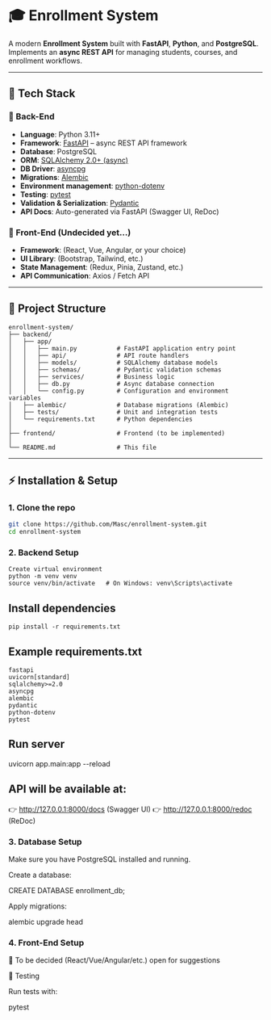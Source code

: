 # 🎓 Enrollment System

A modern **Enrollment System** built with **FastAPI**, **Python**, and **PostgreSQL**.  
Implements an **async REST API** for managing students, courses, and enrollment workflows.  

---

## 📌 Tech Stack

### 🔹 Back-End
- **Language**: Python 3.11+  
- **Framework**: [FastAPI](https://fastapi.tiangolo.com/) – async REST API framework  
- **Database**: PostgreSQL  
- **ORM**: [SQLAlchemy 2.0+ (async)](https://docs.sqlalchemy.org/en/20/orm/extensions/asyncio.html)  
- **DB Driver**: [asyncpg](https://github.com/MagicStack/asyncpg)  
- **Migrations**: [Alembic](https://alembic.sqlalchemy.org/)  
- **Environment management**: [python-dotenv](https://pypi.org/project/python-dotenv/)  
- **Testing**: [pytest](https://docs.pytest.org/en/stable/)  
- **Validation & Serialization**: [Pydantic](https://docs.pydantic.dev/)  
- **API Docs**: Auto-generated via FastAPI (Swagger UI, ReDoc)  

### 🔹 Front-End (Undecided yet...)
- **Framework**: (React, Vue, Angular, or your choice)  
- **UI Library**: (Bootstrap, Tailwind, etc.)  
- **State Management**: (Redux, Pinia, Zustand, etc.)  
- **API Communication**: Axios / Fetch API  

---
## 📂 Project Structure

```
enrollment-system/
├── backend/
│   ├── app/
│   │   ├── main.py           # FastAPI application entry point
│   │   ├── api/              # API route handlers
│   │   ├── models/           # SQLAlchemy database models
│   │   ├── schemas/          # Pydantic validation schemas
│   │   ├── services/         # Business logic
│   │   ├── db.py             # Async database connection
│   │   └── config.py         # Configuration and environment variables
│   ├── alembic/              # Database migrations (Alembic)
│   ├── tests/                # Unit and integration tests
│   └── requirements.txt      # Python dependencies
│
├── frontend/                 # Frontend (to be implemented)
│
└── README.md                 # This file
```

---

## ⚡ Installation & Setup

### 1. Clone the repo
```bash
git clone https://github.com/Masc/enrollment-system.git
cd enrollment-system
```
### 2. Backend Setup
```
Create virtual environment
python -m venv venv
source venv/bin/activate   # On Windows: venv\Scripts\activate
```
## Install dependencies
```
pip install -r requirements.txt
```
## Example requirements.txt
```
fastapi
uvicorn[standard]
sqlalchemy>=2.0
asyncpg
alembic
pydantic
python-dotenv
pytest
```
## Run server
uvicorn app.main:app --reload


## API will be available at:
👉 http://127.0.0.1:8000/docs (Swagger UI)
👉 http://127.0.0.1:8000/redoc (ReDoc)

### 3. Database Setup

Make sure you have PostgreSQL installed and running.

Create a database:

CREATE DATABASE enrollment_db;


Apply migrations:

alembic upgrade head

### 4. Front-End Setup

🚧 To be decided (React/Vue/Angular/etc.)
open for suggestions

🧪 Testing

Run tests with:

pytest






